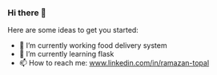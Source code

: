 ### Hi there 👋

Here are some ideas to get you started:

- 🔭 I’m currently working food delivery system 
- 🌱 I’m currently learning flask
- 📫 How to reach me: www.linkedin.com/in/ramazan-topal

